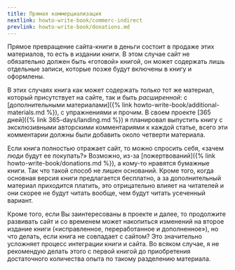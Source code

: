 ```yaml
---
title: Прямая коммерциализация
nextlink: howto-write-book/commerc-indirect
prevlink: howto-write-book/donations.md
---
```


Прямое превращение сайта-книги в деньги состоит в продаже этих
материалов, то есть в издании книги.  В этом случае сайт не
обязательно должен быть «готовой» книгой, он может содержать лишь
отдельные записи, которые позже будут включены в книгу и оформлены.

В этих случаях книга как может содержать *только* тот же материал,
который присутствует на сайте, так и быть *расширенной*: с
[дополнительными материалами]({% link
howto-write-book/additional-materials.md %}), с упражнениями и прочим.
В своем проекте [365 дней]({% link 365-days/landing.md %}) я
планировал выпустить книгу с эксклюзивными авторскими комментариями к
каждой статье, всего эти комментарии должны были добавить около
четверти материала.

Если книга полностью отражает сайт, то можно спросить себя, «зачем
люди будут ее покупать?» Возможно, из-за [пожертвований]({% link
howto-write-book/donations.md %}), а кому-то нравятся бумажные книги.
Так что такой способ не лишен оснований.  Кроме того, когда основная
версия книги предлагается бесплатно, а за дополнительный материал
приходится платить, это отрицательно влияет на читателей и они скорее
не будут читать вообще, чем будут читать усеченный вариант.

Кроме того, если Вы заинтересованы в проекте и далее, то продолжите
развивать сайт и со временем может накопиться изменений на второе
издание книги («исправленное, переработанное и дополненное»), но что
делать, если книга не совпадает с сайтом?  Это значительно усложняет
процесс интеграции книги и сайта.  Во всяком случае, я не рекомендую
делать этого с первой книгой до приобретения достаточного количества
опыта по такому разделению материала.

